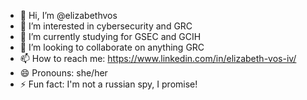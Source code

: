 - 👋 Hi, I’m @elizabethvos
- 👀 I’m interested in cybersecurity and GRC
- 🌱 I’m currently studying for GSEC and GCIH
- 💞️ I’m looking to collaborate on anything GRC
- 📫 How to reach me: https://www.linkedin.com/in/elizabeth-vos-iv/
- 😄 Pronouns: she/her
- ⚡ Fun fact: I'm not a russian spy, I promise!

<!---
elizabethvos/elizabethvos is a ✨ special ✨ repository because its `README.md` (this file) appears on your GitHub profile.
You can click the Preview link to take a look at your changes.
--->
